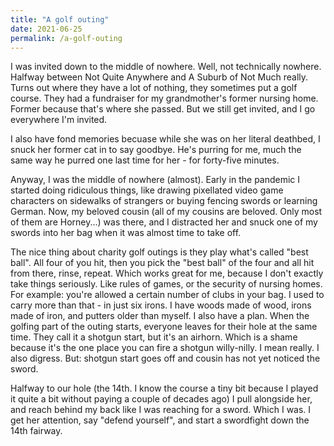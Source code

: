 ```yaml
---
title: "A golf outing"
date: 2021-06-25
permalink: /a-golf-outing
---
```

I was invited down to the middle of nowhere. Well, not technically nowhere. Halfway between Not Quite Anywhere and A Suburb of Not Much really. Turns out where they have a lot of nothing, they sometimes put a golf course. They had a fundraiser for my grandmother's former nursing home. Former because that's where she passed. But we still get invited, and I go everywhere I'm invited.

I also have fond memories becuase while she was on her literal deathbed, I snuck her former cat in to say goodbye. He's purring for me, much the same way he purred one last time for her - for forty-five minutes.

Anyway, I was the middle of nowhere (almost). Early in the pandemic I started doing ridiculous things, like drawing pixellated video game characters on sidewalks of strangers or buying fencing swords or learning German. Now, my beloved cousin (all of my cousins are beloved. Only most of them are Horney...) was there, and I distracted her and snuck one of my swords into her bag when it was almost time to take off.

The nice thing about charity golf outings is they play what's called "best ball". All four of you hit, then you pick the "best ball" of the four and all hit from there, rinse, repeat. Which works great for me, because I don't exactly take things seriously. Like rules of games, or the security of nursing homes. For example: you're allowed a certain number of clubs in your bag. I used to carry more than that - in just six irons. I have woods made of wood, irons made of iron, and putters older than myself. I also have a plan. When the golfing part of the outing starts, everyone leaves for their hole at the same time. They call it a shotgun start, but it's an airhorn. Which is a shame because it's the one place you can fire a shotgun willy-nilly. I mean really. I also digress. But: shotgun start goes off and cousin has not yet noticed the sword.

Halfway to our hole (the 14th. I know the course a tiny bit because I played it quite a bit without paying a couple of decades ago) I pull alongside her, and reach behind my back like I was reaching for a sword. Which I was. I get her attention, say "defend yourself", and start a swordfight down the 14th fairway.
